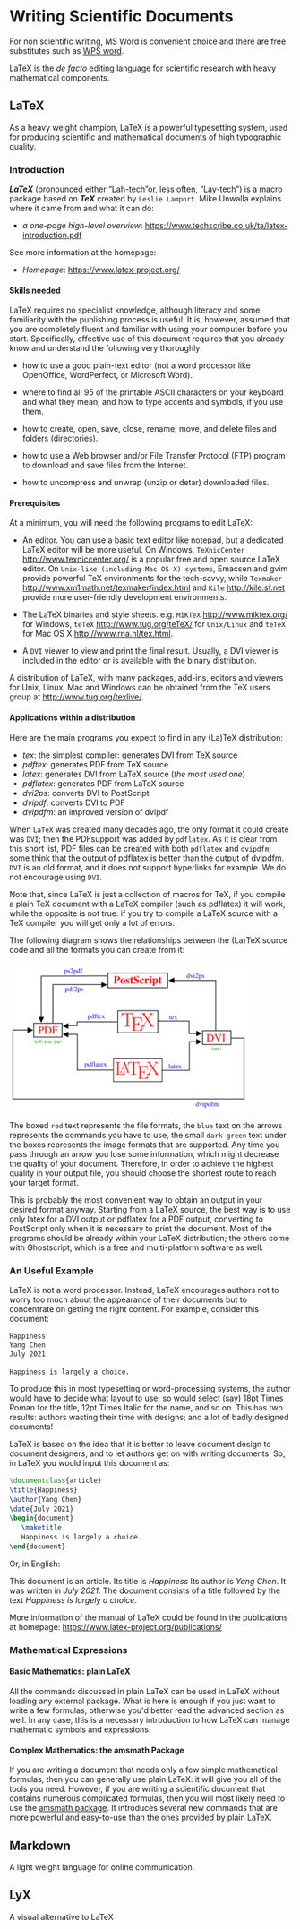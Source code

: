 # Writing Scientific Documents

For non scientific writing, MS Word is convenient choice and there are free substitutes such as [WPS word](https://www.wps.com/).

LaTeX is the *de facto* editing language for scientific research with heavy mathematical components.


## LaTeX

As a heavy weight champion, LaTeX is a powerful typesetting system, used for producing scientific and mathematical documents of high typographic quality.


### Introduction

***LaTeX*** (pronounced either “Lah-tech”or, less often, “Lay-tech”) is a macro package based on ***TeX*** created by `Leslie Lamport`. Mike Unwalla explains where it came from and what it can do:

* *a one-page high-level overview*: https://www.techscribe.co.uk/ta/latex-introduction.pdf

See more information at the homepage:

* *Homepage*: https://www.latex-project.org/

#### Skills needed

LaTeX requires no specialist knowledge, although literacy and some familiarity with the publishing process is useful. It is, however, assumed that you are completely fluent and familiar with using your computer before you start. Specifically, effective use of this document requires that you already know and understand the following very thoroughly:


-  how to use a good plain-text editor (not a word processor like OpenOffice, WordPerfect, or Microsoft Word).

-  where to find all 95 of the printable ASCII characters on your keyboard and what they mean, and how to type accents and symbols, if you use them.

-  how to create, open, save, close, rename, move, and delete files and folders (directories).

-  how to use a Web browser and/or File Transfer Protocol (FTP) program to download and save files from the Internet.

-  how to uncompress and unwrap (unzip or detar) downloaded files.


#### Prerequisites

At a minimum, you will need the following programs to edit LaTeX:


-  An editor. You can use a basic text editor like notepad, but a dedicated LaTeX editor will be more useful. On Windows, `TeXnicCenter` http://www.texniccenter.org/ is a popular free and open source LaTeX editor. On `Unix-like (including Mac OS X) systems`, Emacsen and gvim provide powerful TeX environments for the tech-savvy, while `Texmaker` http://www.xm1math.net/texmaker/index.html and `Kile` http://kile.sf.net provide more user-friendly development environments.

-  The LaTeX binaries and style sheets. e.g. `MiKTeX` http://www.miktex.org/ for Windows, `teTeX` http://www.tug.org/teTeX/ for `Unix/Linux` and `teTeX` for Mac OS X http://www.rna.nl/tex.html.


-   A `DVI` viewer to view and print the final result. Usually, a DVI viewer is included in the editor or is available with the binary distribution. 

A distribution of LaTeX, with many packages, add-ins, editors and viewers for Unix, Linux, Mac and Windows can be obtained from the TeX users group at http://www.tug.org/texlive/.



#### Applications within a distribution

Here are the main programs you expect to find in any (La)TeX distribution:

-  *tex*: the simplest compiler: generates DVI from TeX source
-  *pdftex*: generates PDF from TeX source
-  *latex*: generates DVI from LaTeX source (*the most used one*)
-  *pdflatex*: generates PDF from LaTeX source
-  *dvi2ps*: converts DVI to PostScript
-  *dvipdf*: converts DVI to PDF
-  *dvipdfm*: an improved version of dvipdf


When `LaTeX` was created many decades ago, the only format it could create was `DVI`; then the PDFsupport was added by `pdflatex`. As it is clear from this short list, PDF files can be created with both `pdflatex` and `dvipdfm`; some think that the output of pdflatex is better than the output of dvipdfm. `DVI` is an old format, and it does not support hyperlinks for example. We do not encourage using `DVI`.

Note that, since LaTeX is just a collection of macros for TeX, if you compile a plain TeX document with a LaTeX compiler (such as pdflatex) it will work, while the opposite is not true: if you try to compile a LaTeX source with a TeX compiler you will get only a lot of errors.

The following diagram shows the relationships between the (La)TeX source code and all the formats you can create from it:



![image](https://github.com/metricshilab/manual/blob/main/figure%201.png)


The boxed `red` text represents the file formats, the `blue` text on the arrows represents the commands you have to use, the small `dark green` text under the boxes represents the image formats that are supported. Any time you pass through an arrow you lose some information, which might decrease the quality of your document. Therefore, in order to achieve the highest quality in your output file, you should choose the shortest route to reach your target format. 

This is probably the most convenient way to obtain an output in your desired format anyway. Starting from a LaTeX source, the best way is to use only latex for a DVI output or pdflatex for a PDF output, converting to PostScript only when it is necessary to print the document. Most of the programs should be already within your LaTeX distribution; the others come with Ghostscript, which is a free and multi-platform software as well.


### An Useful Example

LaTeX is not a word processor. Instead, LaTeX encourages authors not to worry too much about the appearance of their documents but to concentrate on getting the right content. For example, consider this document:

```
Happiness
Yang Chen
July 2021

Happiness is largely a choice. 
```
To produce this in most typesetting or word-processing systems, the author would have to decide what layout to use, so would select (say) 18pt Times Roman for the title, 12pt Times Italic for the name, and so on. This has two results: authors wasting their time with designs; and a lot of badly designed documents!

LaTeX is based on the idea that it is better to leave document design to document designers, and to let authors get on with writing documents. So, in LaTeX you would input this document as:

```LaTeX
\documentclass{article}
\title{Happiness}
\author{Yang Chen}
\date{July 2021}
\begin{document}
   \maketitle
   Happiness is largely a choice. 
\end{document}

```

Or, in English:

This document is an article.
Its title is *Happiness*
Its author is *Yang Chen*.
It was written in *July 2021*.
The document consists of a title followed by the text *Happiness is largely a choice*.

More information of the manual of LaTeX could be found in the publications at homepage: https://www.latex-project.org/publications/



### Mathematical Expressions


#### Basic Mathematics: plain LaTeX

All the commands discussed in plain LaTeX can be used in LaTeX without loading any external package. What is here is enough if you just want to write a few formulas; otherwise you'd better read the advanced section as well. In any case, this is a necessary introduction to how LaTeX can manage mathematic symbols and expressions.

#### Complex Mathematics: the amsmath Package
If you are writing a document that needs only a few simple mathematical formulas, then you can generally use plain LaTeX: it will give you all of the tools you need. However, if you are writing a scientific document that contains numerous complicated formulas, then you will most likely need to use the [amsmath package](https://ctan.org/pkg/amsmath). It introduces several new commands that are more powerful and easy-to-use than the ones provided by plain LaTeX.


## Markdown

A light weight language for online communication.




## LyX

A visual alternative to LaTeX
